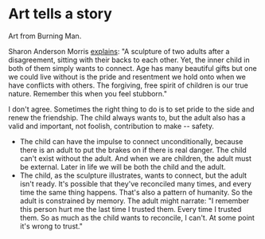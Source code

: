 # Art tells a story
Art from Burning Man.

Sharon Anderson Morris <a href="https://www.facebook.com/sharon.a.morris.5/posts/10158709734784696">explains</a>: "A sculpture of two adults after a disagreement, sitting with their backs to each other. Yet, the inner child in both of them simply wants to connect. Age has many beautiful gifts but one we could live without is the pride and resentment we hold onto when we have conflicts with others. The forgiving, free spirit of children is our true nature. Remember this when you feel stubborn."

I don't agree. Sometimes the right thing to do is to set pride to the side and renew the friendship. The child always wants to, but the adult also has a valid and important, not foolish, contribution to make -- safety.
* The child can have the impulse to connect unconditionally, because there is an adult to put the brakes on if there is real danger. The child can't exist without the adult. And when we are children, the adult must be external. Later in life we will be both the child and the adult.
* The child, as the sculpture illustrates, wants to connect, but the adult isn't ready. It's possible that they've reconciled many times, and every time the same thing happens. That's also a pattern of humanity. So the adult is constrained by memory. The adult might narrate: "I remember this person hurt me the last time I trusted them. Every time I trusted them. So as much as the child wants to reconcile, I can't. At some point it's wrong to trust."

